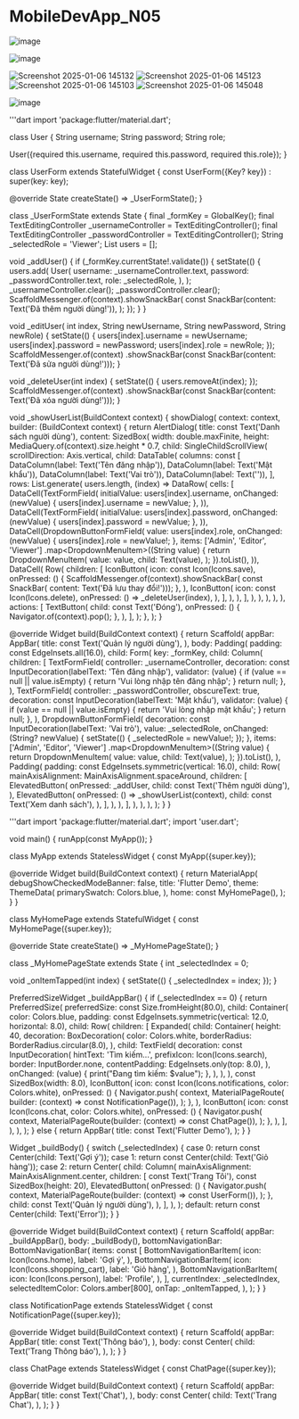 # MobileDevApp_N05

![image](https://github.com/user-attachments/assets/8595881d-83cd-4d9a-91b2-41e84bf7951f)

![image](https://github.com/user-attachments/assets/1ee9a77d-e8f7-4947-9785-e0b320b2a710)

![Screenshot 2025-01-06 145132](https://github.com/user-attachments/assets/23b383cc-c44c-4093-bf61-feb2ad991daf)
![Screenshot 2025-01-06 145123](https://github.com/user-attachments/assets/9e79ad3d-00e2-41c0-9321-7d15b7f23e4f)
![Screenshot 2025-01-06 145103](https://github.com/user-attachments/assets/39443058-460c-4d00-881d-804808481782)
![Screenshot 2025-01-06 145048](https://github.com/user-attachments/assets/7ba6f511-96f1-4ba5-b82a-c861fadf755c)

![image](https://github.com/user-attachments/assets/bb875f43-ade8-4b5a-9e9b-3b2a41b07812)

'''dart
import 'package:flutter/material.dart';

class User {
  String username;
  String password;
  String role;

  User({required this.username, required this.password, required this.role});
}

class UserForm extends StatefulWidget {
  const UserForm({Key? key}) : super(key: key);

  @override
  State<UserForm> createState() => _UserFormState();
}

class _UserFormState extends State<UserForm> {
  final _formKey = GlobalKey<FormState>();
  final TextEditingController _usernameController = TextEditingController();
  final TextEditingController _passwordController = TextEditingController();
  String _selectedRole = 'Viewer';
  List<User> users = [];

  void _addUser() {
    if (_formKey.currentState!.validate()) {
      setState(() {
        users.add(
          User(
            username: _usernameController.text,
            password: _passwordController.text,
            role: _selectedRole,
          ),
        );
        _usernameController.clear();
        _passwordController.clear();
        ScaffoldMessenger.of(context).showSnackBar(
          const SnackBar(content: Text('Đã thêm người dùng!')),
        );
      });
    }
  }

  void _editUser(
      int index, String newUsername, String newPassword, String newRole) {
    setState(() {
      users[index].username = newUsername;
      users[index].password = newPassword;
      users[index].role = newRole;
    });
    ScaffoldMessenger.of(context)
        .showSnackBar(const SnackBar(content: Text('Đã sửa người dùng!')));
  }

  void _deleteUser(int index) {
    setState(() {
      users.removeAt(index);
    });
    ScaffoldMessenger.of(context)
        .showSnackBar(const SnackBar(content: Text('Đã xóa người dùng!')));
  }

  void _showUserList(BuildContext context) {
    showDialog(
      context: context,
      builder: (BuildContext context) {
        return AlertDialog(
          title: const Text('Danh sách người dùng'),
          content: SizedBox(
            width: double.maxFinite,
            height: MediaQuery.of(context).size.height * 0.7,
            child: SingleChildScrollView(
              scrollDirection: Axis.vertical,
              child: DataTable(
                columns: const <DataColumn>[
                  DataColumn(label: Text('Tên đăng nhập')),
                  DataColumn(label: Text('Mật khẩu')),
                  DataColumn(label: Text('Vai trò')),
                  DataColumn(label: Text('')),
                ],
                rows: List<DataRow>.generate(
                  users.length,
                  (index) => DataRow(
                    cells: <DataCell>[
                      DataCell(TextFormField(
                        initialValue: users[index].username,
                        onChanged: (newValue) {
                          users[index].username = newValue;
                        },
                      )),
                      DataCell(TextFormField(
                        initialValue: users[index].password,
                        onChanged: (newValue) {
                          users[index].password = newValue;
                        },
                      )),
                      DataCell(DropdownButtonFormField<String>(
                        value: users[index].role,
                        onChanged: (newValue) {
                          users[index].role = newValue!;
                        },
                        items: <String>['Admin', 'Editor', 'Viewer']
                            .map<DropdownMenuItem<String>>((String value) {
                          return DropdownMenuItem<String>(
                            value: value,
                            child: Text(value),
                          );
                        }).toList(),
                      )),
                      DataCell(
                        Row(
                          children: [
                            IconButton(
                              icon: const Icon(Icons.save),
                              onPressed: () {
                                ScaffoldMessenger.of(context).showSnackBar(
                                    const SnackBar(
                                        content: Text('Đã lưu thay đổi!')));
                              },
                            ),
                            IconButton(
                              icon: const Icon(Icons.delete),
                              onPressed: () => _deleteUser(index),
                            ),
                          ],
                        ),
                      ),
                    ],
                  ),
                ),
              ),
            ),
          ),
          actions: <Widget>[
            TextButton(
              child: const Text('Đóng'),
              onPressed: () {
                Navigator.of(context).pop();
              },
            ),
          ],
        );
      },
    );
  }

  @override
  Widget build(BuildContext context) {
    return Scaffold(
      appBar: AppBar(
        title: const Text('Quản lý người dùng'),
      ),
      body: Padding(
        padding: const EdgeInsets.all(16.0),
        child: Form(
          key: _formKey,
          child: Column(
            children: <Widget>[
              TextFormField(
                controller: _usernameController,
                decoration: const InputDecoration(labelText: 'Tên đăng nhập'),
                validator: (value) {
                  if (value == null || value.isEmpty) {
                    return 'Vui lòng nhập tên đăng nhập';
                  }
                  return null;
                },
              ),
              TextFormField(
                controller: _passwordController,
                obscureText: true,
                decoration: const InputDecoration(labelText: 'Mật khẩu'),
                validator: (value) {
                  if (value == null || value.isEmpty) {
                    return 'Vui lòng nhập mật khẩu';
                  }
                  return null;
                },
              ),
              DropdownButtonFormField<String>(
                decoration: const InputDecoration(labelText: 'Vai trò'),
                value: _selectedRole,
                onChanged: (String? newValue) {
                  setState(() {
                    _selectedRole = newValue!;
                  });
                },
                items: <String>['Admin', 'Editor', 'Viewer']
                    .map<DropdownMenuItem<String>>((String value) {
                  return DropdownMenuItem<String>(
                    value: value,
                    child: Text(value),
                  );
                }).toList(),
              ),
              Padding(
                padding: const EdgeInsets.symmetric(vertical: 16.0),
                child: Row(
                  mainAxisAlignment: MainAxisAlignment.spaceAround,
                  children: [
                    ElevatedButton(
                      onPressed: _addUser,
                      child: const Text('Thêm người dùng'),
                    ),
                    ElevatedButton(
                      onPressed: () => _showUserList(context),
                      child: const Text('Xem danh sách'),
                    ),
                  ],
                ),
              ),
            ],
          ),
        ),
      ),
    );
  }
}

'''dart
import 'package:flutter/material.dart';
import 'user.dart';

void main() {
  runApp(const MyApp());
}

class MyApp extends StatelessWidget {
  const MyApp({super.key});

  @override
  Widget build(BuildContext context) {
    return MaterialApp(
      debugShowCheckedModeBanner: false,
      title: 'Flutter Demo',
      theme: ThemeData(
        primarySwatch: Colors.blue,
      ),
      home: const MyHomePage(),
    );
  }
}

class MyHomePage extends StatefulWidget {
  const MyHomePage({super.key});

  @override
  State<MyHomePage> createState() => _MyHomePageState();
}

class _MyHomePageState extends State<MyHomePage> {
  int _selectedIndex = 0;

  void _onItemTapped(int index) {
    setState(() {
      _selectedIndex = index;
    });
  }

  PreferredSizeWidget _buildAppBar() {
    if (_selectedIndex == 0) {
      return PreferredSize(
        preferredSize: const Size.fromHeight(80.0),
        child: Container(
          color: Colors.blue,
          padding: const EdgeInsets.symmetric(vertical: 12.0, horizontal: 8.0),
          child: Row(
            children: [
              Expanded(
                child: Container(
                  height: 40,
                  decoration: BoxDecoration(
                    color: Colors.white,
                    borderRadius: BorderRadius.circular(8.0),
                  ),
                  child: TextField(
                    decoration: const InputDecoration(
                      hintText: 'Tìm kiếm...',
                      prefixIcon: Icon(Icons.search),
                      border: InputBorder.none,
                      contentPadding: EdgeInsets.only(top: 8.0),
                    ),
                    onChanged: (value) {
                      print("Đang tìm kiếm: $value");
                    },
                  ),
                ),
              ),
              const SizedBox(width: 8.0),
              IconButton(
                icon: const Icon(Icons.notifications, color: Colors.white),
                onPressed: () {
                  Navigator.push(
                    context,
                    MaterialPageRoute(
                        builder: (context) => const NotificationPage()),
                  );
                },
              ),
              IconButton(
                icon: const Icon(Icons.chat, color: Colors.white),
                onPressed: () {
                  Navigator.push(
                    context,
                    MaterialPageRoute(builder: (context) => const ChatPage()),
                  );
                },
              ),
            ],
          ),
        ),
      );
    } else {
      return AppBar(
        title: const Text('Flutter Demo'),
      );
    }
  }

  Widget _buildBody() {
    switch (_selectedIndex) {
      case 0:
        return const Center(child: Text('Gợi ý'));
      case 1:
        return const Center(child: Text('Giỏ hàng'));
      case 2:
        return Center(
          child: Column(
            mainAxisAlignment: MainAxisAlignment.center,
            children: [
              const Text('Trang Tôi'),
              const SizedBox(height: 20),
              ElevatedButton(
                onPressed: () {
                  Navigator.push(
                    context,
                    MaterialPageRoute(builder: (context) => const UserForm()),
                  );
                },
                child: const Text('Quản lý người dùng'),
              ),
            ],
          ),
        );
      default:
        return const Center(child: Text('Error'));
    }
  }

  @override
  Widget build(BuildContext context) {
    return Scaffold(
      appBar: _buildAppBar(),
      body: _buildBody(),
      bottomNavigationBar: BottomNavigationBar(
        items: const <BottomNavigationBarItem>[
          BottomNavigationBarItem(
            icon: Icon(Icons.home),
            label: 'Gợi ý',
          ),
          BottomNavigationBarItem(
            icon: Icon(Icons.shopping_cart),
            label: 'Giỏ hàng',
          ),
          BottomNavigationBarItem(
            icon: Icon(Icons.person),
            label: 'Profile',
          ),
        ],
        currentIndex: _selectedIndex,
        selectedItemColor: Colors.amber[800],
        onTap: _onItemTapped,
      ),
    );
  }
}

class NotificationPage extends StatelessWidget {
  const NotificationPage({super.key});

  @override
  Widget build(BuildContext context) {
    return Scaffold(
      appBar: AppBar(
        title: const Text('Thông báo'),
      ),
      body: const Center(
        child: Text('Trang Thông báo'),
      ),
    );
  }
}

class ChatPage extends StatelessWidget {
  const ChatPage({super.key});

  @override
  Widget build(BuildContext context) {
    return Scaffold(
      appBar: AppBar(
        title: const Text('Chat'),
      ),
      body: const Center(
        child: Text('Trang Chat'),
      ),
    );
  }
}
